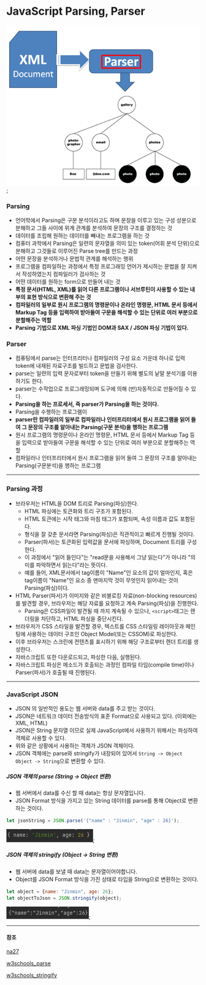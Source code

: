 # JavaScript Parsing, Parser

![parser_action](img/parser_action.png);

### Parsing
- 언어학에서 Parsing은 구문 분석이라고도 하며 문장을 이루고 있는 구성 성분으로 분해하고 그들 사이에 위계 관계를 분석하여 문장의 구조를 결정하는 것
- 데이터를 조립해 원하는 데이터를 빼내는 프로그램을 하는 것
- 컴퓨터 과학에서 Parsing은 일련의 문자열을 의미 있는 token(어휘 분석 단위)으로 분해하고 그것들로 이루어진 Parse tree를 만드는 과정
- 어떤 문장을 분석하거나 문법적 관계를 해석하는 행위
- 프로그램을 컴파일하는 과정에서 특정 프로그래밍 언어가 제시하는 문법을 잘 지켜서 작성하였는지 컴파일러가 검사하는 것
- 어떤 데이터를 원하는 form으로 만들어 내는 것
- <strong>특정 문서(HTML, XML)를 읽어 다른 프로그램이나 서브루틴이 사용할 수 있는 내부의 표현 방식으로 변환해 주는 것</strong>
- <strong>컴파일러의 일부로 원시 프로그램의 명령문이나 온라인 명령문, HTML 문서 등에서 Markup Tag 등을 입력하여 받아들여 구문을 해석할 수 있는 단위로 여러 부분으로 분할해주는 역할</strong>
- <Strong>Parsing 기법으로 XML 파싱 기법인 DOM과 SAX / JSON 파싱 기법이 있다.</strong>

### Parser
- 컴퓨팅에서 parse는 인터프리터나 컴파일러의 구성 요소 가운데 하나로 입력 token에 내재된 자료구조를 빌드하고 문법을 검사한다.
- parse는 일련의 입력 문자로부터 token을 만들기 위해 별도의 낱말 분석기를 이용하기도 한다.
- parser는 수작업으로 프로그래밍되며 도구에 의해 (반)자동적으로 만들어질 수 있다.
- <strong>Parsing을 하는 프로세서, 즉 parser가 Parsing을 하는 것이다.</strong>
- Parsing을 수행하는 프로그램이
- <strong>parser란 컴파일러의 일부로 컴파일러나 인터프리터에서 원시 프로그램을 읽어 들여 그 문장의 구조를 알아내는 Parsing(구문 분석)을 행하는 프로그램</strong>
- 원시 프로그램의 명령문이나 온라인 명령문, HTML 문서 등에서 Markup Tag 등을 입력으로 받아들여 구문을 해석할 수 있는 단위로 여러 부분으로 분할해주는 역할
- 컴파일러나 인터프리터에서 원시 프로그램을 읽어 들여 그 문장의 구조를 알아내는 Parsing(구문분석)을 행하는 프로그램

----------

### Parsing 과정
- 브라우저는 HTML을 DOM 트리로 Parsing(파싱)한다.
  - HTML 파싱에는 토큰화와 트리 구조가 포함된다.
  - HTML 토큰에는 시작 태그와 마침 태그가 포함되며, 속성 이름과 값도 포함된다.
  - 형식을 잘 갖춘 문서라면 Parsing(파싱)은 직관적이고 빠르게 진행될 것이다.
  - Parser(파서)는 토큰화된 입력값을 문서에 파싱하며, Document 트리를 구성한다.
  - 이 과정에서 "읽어 들인다"는 "read문을 사용해서 그냥 읽는다"가 아니라 "의미를 파악하면서 읽는다"라는 뜻이다.
  - 예를 들어, XML문서에서 tag이름이 "Name"인 요소의 값이 얼마인지, 혹은 tag이름이 "Name"인 요소 중 맨마지막 것이 무엇인지 읽어내는 것이 Parsing(파싱)이다.
- HTML Parser(파서)가 이미지와 같은 비블로킹 자료(non-blocking resources)를 발견할 경우, 브라우저는 해당 자료를 요청하고 계속 Parsing(파싱)을 진행한다.
  - Parsing은 CSS파일이 발견될 때 까지 계속될 수 있으나, `<script>`태그는 렌더링을 차단하고, HTML 파싱을 중단시킨다.
- 브라우저가 CSS 스타일을 발견할 경우, 텍스트를 CSS 스타일링 레이아웃과 페인팅에 사용하는 데이터 구조인 Object Model(또는 CSSOM)로 파싱한다.
- 이후 브라우저는 스크린에 컨텐츠를 표시하기 위해 해당 구조로부터 렌더 트리를 생성한다.
- 자바스크립트 또한 다운로드되고, 파싱한 다음, 실행된다.
- 자바스크립트 파싱은 메소드가 호출되는 과정인 컴파일 타임(compile time)이나 Parser(파서)가 호출될 때 진행된다.

----------
### JavaScript JSON
 - JSON 의 일반적인 용도는 웹 서버와 data를 주고 받는 것이다.
 - JSON은 네트워크 데이터 전송방식의 표준 Format으로 사용되고 있다. (이외에는 XML, HTML)
 - JSON은 String 문자열 이므로 실제 JavaScript에서 사용하기 위해서는 파싱하여 객체로 사용할 수 있다.
 - 위와 같은 상황에서 사용하는 객체가 JSON 객체이다.
 - JSON 객체에는 parse와 stringify가 내장되어 있어서 `String -> Object` `Object -> String`으로 변환할 수 있다.

##### JSON 객체의 parse (String -> Object 변환)
- 웹 서버에서 data를 수신 할 때 data는 항상 문자열입니다.
- JSON Format 방식을 가지고 있는 String 데이터를 parse를 통해 Object로 변환하는 것이다.
```JavaScript
let jsonString = JSON.parse('{"name" : "Jinmin", "age" : 26}');
```
![parse](img/parse.jpg);

##### JSON 객체의 stringify (Object -> String 변환)
 - 웹 서버에 data를 보낼 때 data는 문자열이어야합니다.
 - Object를 JSON Format 방식을 가진 상태로 타입을 String으로 변환하는 것이다.
```JavaScript
let object = {name: "Jinmin", age: 26};
let objectToJson = JSON.stringify(object);
```
![stringify](img/stringify.jpg);

----------
#### 참조

[na27](https://na27.tistory.com/230)

[w3schools_parse](https://www.w3schools.com/js/js_json_parse.asp)

[w3schools_stringify](https://www.w3schools.com/js/js_json_stringify.asp)
